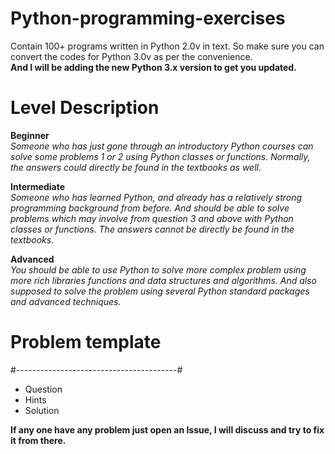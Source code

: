 # Python-programming-exercises 
Contain 100+ programs written in Python 2.0v in text. So make sure you can convert the codes for Python 3.0v as per the convenience. <br>
**And I will be adding the new Python 3.x version to get you updated.**

# Level	Description

**Beginner**<br> 
_Someone who has just gone through an introductory Python courses can solve some problems 1 or 2 using Python classes or functions. Normally, the answers could directly be found in the textbooks as well._<br>
	
**Intermediate**<br> 
_Someone who has learned Python, and already has a relatively strong programming background from before. And should be able to solve problems which may involve from question 3 and above with Python classes or functions. The answers cannot be directly be found in the textbooks._<br>

**Advanced**<br> 
_You should be able to use Python to solve more complex problem using more rich libraries functions and data structures and algorithms. And also supposed to solve the problem using several Python standard packages and advanced techniques._

# Problem template
#----------------------------------------#<br>
- Question<br>
- Hints<br>
- Solution<br>

**If any one have any problem just open an Issue, I will discuss and try to fix it from there.**
